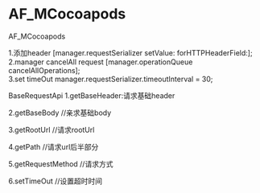 # AF_MCocoapods
AF_MCocoapods


1.添加header		[manager.requestSerializer setValue: forHTTPHeaderField:];
2.manager  cancelAll request		[manager.operationQueue cancelAllOperations];	
3.set timeOut		manager.requestSerializer.timeoutInterval = 30;


BaseRequestApi
1.getBaseHeader:请求基础header

2.getBaseBody			//亲求基础body

3.getRootUrl				//请求rootUrl

4.getPath					//请求url后半部分

5.getRequestMethod		//请求方式

6.setTimeOut				//设置超时时间
